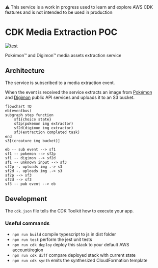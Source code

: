 ⚠️ This service is a work in progress used to learn and explore AWS CDK features and is not intended to be used in production

# CDK Media Extraction POC

[![test](https://github.com/afrankevych/cdk-poc/actions/workflows/test.yml/badge.svg)](https://github.com/afrankevych/cdk-poc/actions/workflows/test.yml)

Pokémon™️ and Digimon™️ media assets extraction service

## Architecture

The service is subscribed to a media extraction event.

When the event is received the service extracts an image from [Pokémon](https://pokeapi.co/) and 
[Digimon](https://digimon-api.vercel.app/) public API services and uploads it to an S3 bucket.

```mermaid
flowchart TD
eb(eventbus)
subgraph step function
	sf1{choice state}
	sf2p(pokemon img extractor)
	sf2d(digimon img extractor)
	sf3(extraction completed task)
end
s3[(creature img bucket)]

eb -- sub event --> sf1
sf1 -- pokemon --> sf2p
sf1 -- digimon --> sf2d
sf1 -- unknown input --> sf3
sf2p -. uploads img .-> s3
sf2d -. uploads img .-> s3
sf2p --> sf3
sf2d --> sf3
sf3 -- pub event --> eb
```

## Development

The `cdk.json` file tells the CDK Toolkit how to execute your app.

### Useful commands

* `npm run build`   compile typescript to js in dist folder
* `npm run test`    perform the jest unit tests
* `npm run cdk deploy`      deploy this stack to your default AWS account/region
* `npm run cdk diff`        compare deployed stack with current state
* `npm run cdk synth`       emits the synthesized CloudFormation template
